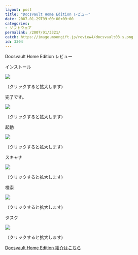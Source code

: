 ```yaml
---
layout: post
title: "Docsvault Home Edition レビュー"
date: 2007-01-29T09:00:00+09:00
categories:
- ソフトウェア
permalink: /2007/01/3321/
catch: https://image.moongift.jp/review4/docsvault03.s.png
id: 3304
---
```

Docsvault Home Edition レビュー  
<!--more-->

インストール

  

[![](https://image.moongift.jp/review4/docsvault01.s.png)](https://image.moongift.jp/review4/docsvault01.png)  
  
（クリックすると拡大します)

  

完了です。

  

[![](https://image.moongift.jp/review4/docsvault02.s.png)](https://image.moongift.jp/review4/docsvault02.png)  
  
（クリックすると拡大します)

  

起動

  

[![](https://image.moongift.jp/review4/docsvault12.s.png)](https://image.moongift.jp/review4/docsvault12.png)  
  
（クリックすると拡大します)

  

スキャナ

  

[![](https://image.moongift.jp/review4/docsvault03.s.png)](https://image.moongift.jp/review4/docsvault03.png)  
  
（クリックすると拡大します)

  

検索

  

[![](https://image.moongift.jp/review4/docsvault04.s.png)](https://image.moongift.jp/review4/docsvault04.png)  
  
（クリックすると拡大します)

  

タスク

  

[![](https://image.moongift.jp/review4/docsvault05.s.png)](https://image.moongift.jp/review4/docsvault05.png)  
  
（クリックすると拡大します)

  

[Docsvault Home Edition 紹介はこちら](http://oss.moongift.jp/intro/i-3318.html)

